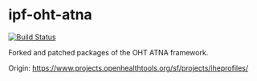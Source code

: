 ipf-oht-atna
===========

[![Build Status](https://travis-ci.org/oehf/ipf-oht-atna.svg?branch=ipf-oht-atna-3.0)](https://travis-ci.org/oehf/ipf-oht-atna)

Forked and patched packages of the OHT ATNA framework.

Origin: https://www.projects.openhealthtools.org/sf/projects/iheprofiles/
